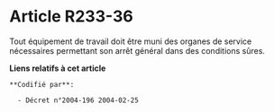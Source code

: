 # Article R233-36

Tout équipement de travail doit être muni des organes de service nécessaires permettant son arrêt général dans des conditions
sûres.

**Liens relatifs à cet article**

	**Codifié par**:

	  - Décret n°2004-196 2004-02-25
